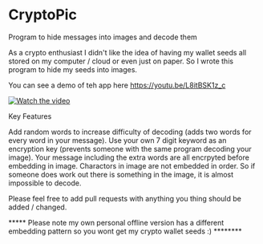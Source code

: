 # CryptoPic
Program to hide messages into images and decode them

As a crypto enthusiast I didn't like the idea of having my wallet seeds all stored on my computer / cloud or even just on paper.
So I wrote this program to hide my seeds into images.

You can see a demo of teh app here https://youtu.be/L8itBSK1z_c

[![Watch the video](http://mikehulme.co.uk/Images/CryptoPicYouTube.png)](https://www.youtube.com/watch?v=L8itBSK1z_c&t=70s&ab_channel=MikeHulme)

Key Features

Add random words to increase difficulty of decoding (adds two words for every word in your message).
Use your own 7 digit keyword as an encryption key (prevents someone with the same program decoding your image).
Your message including the extra words are all encrpyted before embedding in image.
Charactors in image are not embedded in order. So if someone does work out there is something in the image, it is almost impossible to decode.

Please feel free to add pull requests with anything you thing should be added / changed.

***** Please note my own personal offline version has a different embedding pattern so you wont get my crypto wallet seeds :) ********
